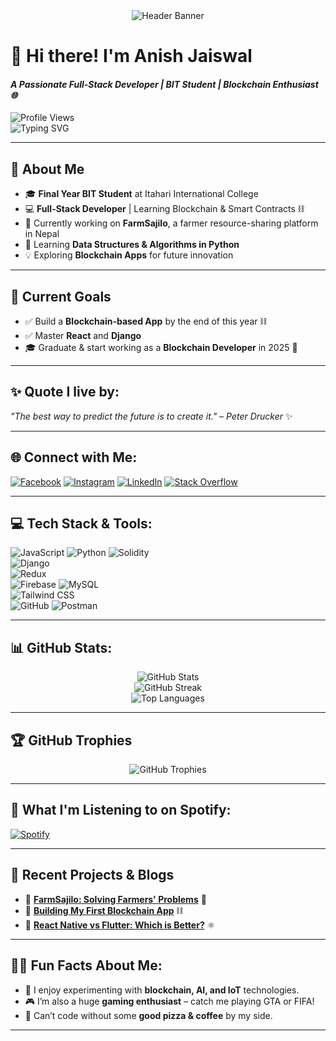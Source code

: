 <div align="center">
  <img src="https://capsule-render.vercel.app/api?type=waving&color=0:00C9FF,100:92FE9D&height=300&section=header&text=Hello!%20I'm%20Anish%20Jaiswal&fontSize=60&fontColor=ffffff&animation=fadeIn&fontAlignY=38" alt="Header Banner"/>
</div>

# 👋 **Hi there! I'm Anish Jaiswal** 
#### *A Passionate Full-Stack Developer | BIT Student | Blockchain Enthusiast 🌐*

![Profile Views](https://komarev.com/ghpvc/?username=anish1A1&color=blue)  
![Typing SVG](https://readme-typing-svg.herokuapp.com?font=Fira+Code&size=28&pause=1000&color=F7DF1E&vCenter=true&width=1000&lines=Blockchain+Learner+%7C+Full-Stack+Developer;Building+FarmSajilo+Platform+in+React+Django!;Creating+the+Future+with+Code🚀)

---

## 💫 **About Me**
- 🎓 **Final Year BIT Student** at Itahari International College  
- 💻 **Full-Stack Developer** | Learning Blockchain & Smart Contracts ⛓️  
- 🌾 Currently working on **FarmSajilo**, a farmer resource-sharing platform in Nepal  
- 🌱 Learning **Data Structures & Algorithms in Python**  
- 💡 Exploring **Blockchain Apps** for future innovation  

---

## 🎯 **Current Goals**
- ✅ Build a **Blockchain-based App** by the end of this year ⛓️  
- ✅ Master **React** and **Django**  
- 🎓 Graduate & start working as a **Blockchain Developer** in 2025 🚀  

---

## ✨ **Quote I live by**:
_"The best way to predict the future is to create it." – Peter Drucker_ ✨

---

## 🌐 **Connect with Me:**
[![Facebook](https://img.shields.io/badge/Facebook-%231877F2.svg?logo=Facebook&logoColor=white)](https://facebook.com/anish.jaiswal.520900) 
[![Instagram](https://img.shields.io/badge/Instagram-%23E4405F.svg?logo=Instagram&logoColor=white)](https://instagram.com/_anish_jaiswal) 
[![LinkedIn](https://img.shields.io/badge/LinkedIn-%230077B5.svg?logo=linkedin&logoColor=white)](https://linkedin.com/in/anish-jaiswal-se/) 
[![Stack Overflow](https://img.shields.io/badge/Stackoverflow-FE7A16?logo=stack-overflow&logoColor=white)](https://stackoverflow.com/users/24798425/anish-jaiswal) 

---

## 💻 **Tech Stack & Tools:**
![JavaScript](https://img.shields.io/badge/javascript-%23323330.svg?style=flat&logo=javascript&logoColor=%23F7DF1E) 
![Python](https://img.shields.io/badge/python-3670A0?style=flat&logo=python&logoColor=ffdd54) 
![Solidity](https://img.shields.io/badge/solidity-%23363636.svg?style=flat&logo=solidity&logoColor=white)  
![Django](https://img.shields.io/badge/django-%23092E20.svg?style=flat&logo=django&logoColor=white)   
![Redux](https://img.shields.io/badge/redux-%23593d88.svg?style=flat&logo=redux&logoColor=white)  
![Firebase](https://img.shields.io/badge/firebase-%23039BE5.svg?style=flat&logo=firebase) 
![MySQL](https://img.shields.io/badge/mysql-4479A1.svg?style=flat&logo=mysql&logoColor=white)  
![Tailwind CSS](https://img.shields.io/badge/tailwindcss-%2338B2AC.svg?style=flat&logo=tailwind-css&logoColor=white)  
![GitHub](https://img.shields.io/badge/github-%23121011.svg?style=flat&logo=github&logoColor=white) 
![Postman](https://img.shields.io/badge/Postman-FF6C37?logo=postman&logoColor=white)

---

## 📊 **GitHub Stats:**
<div align="center">
  <img src="https://github-readme-stats.vercel.app/api?username=anish1A1&theme=tokyonight&hide_border=false&include_all_commits=true&count_private=true" alt="GitHub Stats" />
  <br/>
  <img src="https://github-readme-streak-stats.herokuapp.com/?user=anish1A1&theme=tokyonight&hide_border=false" alt="GitHub Streak" />
  <br/>
  <img src="https://github-readme-stats.vercel.app/api/top-langs/?username=anish1A1&theme=tokyonight&layout=compact&hide_border=false" alt="Top Languages" />
</div>

---

## 🏆 **GitHub Trophies**
<div align="center">
  <img src="https://github-profile-trophy.vercel.app/?username=anish1A1&theme=matrix&no-frame=false&no-bg=true&margin-w=4" alt="GitHub Trophies" />
</div>

---

## 🎵 **What I'm Listening to on Spotify:**
[![Spotify](https://novatorem.bgstatic.vercel.app/api/spotify)](https://open.spotify.com/user/31aoabc25zxcxyrhryoufodn5dg4)

---

## 🔗 **Recent Projects & Blogs**
- 📝 **[FarmSajilo: Solving Farmers' Problems](https://example.com/farm-sajilo)** 🌾  
- 📝 **[Building My First Blockchain App](https://example.com/blockchain-app)** ⛓️  
- 📝 **[React Native vs Flutter: Which is Better?](https://example.com/react-native-flutter)** ⚛️  

---

## 🧑‍💻 **Fun Facts About Me:**
- 🌟 I enjoy experimenting with **blockchain, AI, and IoT** technologies.
- 🎮 I’m also a huge **gaming enthusiast** – catch me playing GTA or FIFA!
- 🍕 Can’t code without some **good pizza & coffee** by my side.

---


<!-- Created with ❤️ by Anish Jaiswal -->
